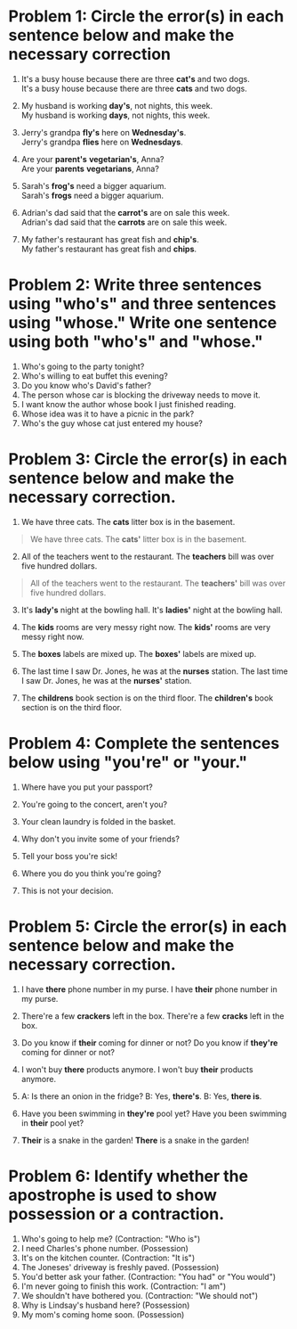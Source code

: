 # Problem 1: Circle the error(s) in each sentence below and make the necessary correction

1. It's a busy house because there are three **cat's** and two dogs.  
   It's a busy house because there are three **cats** and two dogs.

2. My husband is working **day's**, not nights, this week.  
   My husband is working **days**, not nights, this week.

3. Jerry's grandpa **fly's** here on **Wednesday's**.  
   Jerry's grandpa **flies** here on **Wednesdays**.

4. Are your **parent's** **vegetarian's**, Anna?  
   Are your **parents** **vegetarians**, Anna?

5. Sarah's **frog's** need a bigger aquarium.  
   Sarah's **frogs** need a bigger aquarium.

6. Adrian's dad said that the **carrot's** are on sale this week.  
   Adrian's dad said that the **carrots** are on sale this week.

7. My father's restaurant has great fish and **chip's**.  
   My father's restaurant has great fish and **chips**.


# Problem 2: Write three sentences using "who's" and three sentences using "whose." Write one sentence using both "who's" and "whose."
1. Who's going to the party tonight?
2. Who's willing to eat buffet this evening?
3. Do you know who's David's father?
4. The person whose car is blocking the driveway needs to move it.
5. I want know the author whose book I just finished reading.
6. Whose idea was it to have a picnic in the park?
7. Who's the guy whose cat just entered my house?


# Problem 3: Circle the error(s) in each sentence below and make the necessary correction.
1. We have three cats. The **cats** litter box is in the basement.
>  We have three cats. The **cats'** litter box is in the basement.

2. All of the teachers went to the restaurant. The **teachers** bill was over five hundred dollars.
>  All of the teachers went to the restaurant. The **teachers'** bill was over five hundred dollars.

3. It's **lady's** night at the bowling hall.
   It's **ladies'** night at the bowling hall.

4. The **kids** rooms are very messy right now.
   The **kids'** rooms are very messy right now.

5. The **boxes** labels are mixed up.
   The **boxes'** labels are mixed up.

6. The last time I saw Dr. Jones, he was at the **nurses** station.
   The last time I saw Dr. Jones, he was at the **nurses'** station.

7. The **childrens** book section is on the third floor.
   The **children's** book section is on the third floor.


# Problem 4: Complete the sentences below using "you're" or "your."

1. Where have you put your passport?

2. You're going to the concert, aren't you?

3. Your clean laundry is folded in the basket.

4. Why don't you invite some of your friends?

5. Tell your boss you're sick!

6. Where you do you think you're going?

7. This is not your decision.


# Problem 5: Circle the error(s) in each sentence below and make the necessary correction.

1. I have **there** phone number in my purse.
   I have **their** phone number in my purse.

2. There're a few **crackers** left in the box.
   There're a few **cracks** left in the box.

3. Do you know if **their** coming for dinner or not?
   Do you know if **they're** coming for dinner or not?

4. I won't buy **there** products anymore.
   I won't buy **their** products anymore.

5. A: Is there an onion in the fridge?
   B: Yes, **there's**.
   B: Yes, **there is**.

6. Have you been swimming in **they're** pool yet?
   Have you been swimming in **their** pool yet?

7. **Their** is a snake in the garden!
   **There** is a snake in the garden!

# Problem 6: Identify whether the apostrophe is used to show possession or a contraction.

1. Who's going to help me? (Contraction: "Who is")
2. I need Charles's phone number. (Possession)
3. It's on the kitchen counter. (Contraction: "It is")
4. The Joneses' driveway is freshly paved. (Possession)
5. You'd better ask your father. (Contraction: "You had" or "You would")
6. I'm never going to finish this work. (Contraction: "I am")
7. We shouldn't have bothered you. (Contraction: "We should not")
8. Why is Lindsay's husband here? (Possession)
9. My mom's coming home soon. (Possession)


